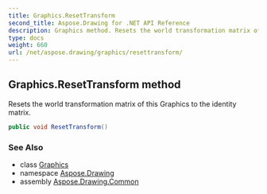 ```yaml
---
title: Graphics.ResetTransform
second_title: Aspose.Drawing for .NET API Reference
description: Graphics method. Resets the world transformation matrix of this Graphics to the identity matrix
type: docs
weight: 660
url: /net/aspose.drawing/graphics/resettransform/
---
```

## Graphics.ResetTransform method

Resets the world transformation matrix of this Graphics to the identity matrix.

```csharp
public void ResetTransform()
```

### See Also

* class [Graphics](../)
* namespace [Aspose.Drawing](../../graphics/)
* assembly [Aspose.Drawing.Common](../../../)


